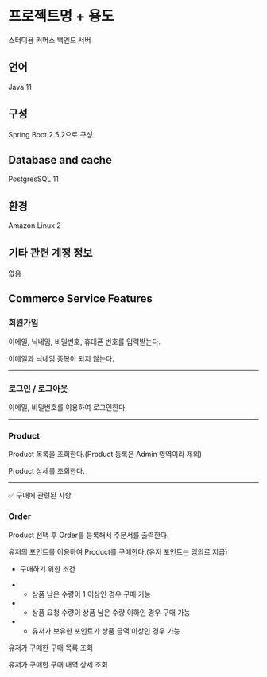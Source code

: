 # 프로젝트명 + 용도 

스터디용 커머스 백엔드 서버

## 언어

Java 11


## 구성

Spring Boot 2.5.2으로 구성


## Database and cache

PostgresSQL 11

## 환경

Amazon Linux 2 


## 기타 관련 계정 정보

없음

 
## Commerce Service Features


### 회원가입

이메일, 닉네임, 비밀번호, 휴대폰 번호를 입력받는다.

이메일과 닉네임 중복이 되지 않는다.

---

### 로그인 / 로그아웃

이메일, 비밀번호를 이용하여 로그인한다.

-----

### Product 

Product 목록을 조회한다.(Product 등록은 Admin 영역이라 제외)

Product 상세를 조회한다.

-----

✅ 구매에 관련된 사항
### Order

Product 선택 후 Order를 등록해서 주문서를 출력한다.

유저의 포인트를 이용하여 Product를 구매한다.(유저 포인트는 임의로 지급)

* 구매하기 위한 조건

* * 상품 남은 수량이 1 이상인 경우 구매 가능
* * 상품 요청 수량이 상품 남은 수량 이하인 경우 구매 가능
* * 유저가 보유한 포인트가 상품 금액 이상인 경우 가능

유저가 구매한 구매 목록 조회

유저가 구매한 구매 내역 상세 조회

### 

